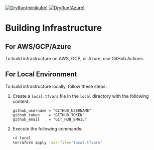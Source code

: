 [![DryRun(minikube)](https://github.com/mockten/IaC/actions/workflows/dry-run-local.yml/badge.svg)](https://github.com/mockten/IaC/actions/workflows/dry-run-local.yml)
[![DryRun(Azure)](https://github.com/mockten/IaC/actions/workflows/dry-run-azure.yml/badge.svg)](https://github.com/mockten/IaC/actions/workflows/dry-run-azure.yml)
# Building Infrastructure

## For AWS/GCP/Azure
To build infrastructure on AWS, GCP, or Azure, use GitHub Actions.

## For Local Environment
To build infrastructure locally, follow these steps:

1. Create a `local.tfvars` file in the `local` directory with the following content:

    ```hcl
    github_username = "GITHUB_USERNAME"
    github_token    = "GITHUB_TOKEN"
    github_email    = "GIT_HUB_EMAIL"
    ```

2. Execute the following commands:

    ```sh
    cd local
    terraform apply -var-file="local.tfvars"
    ```
